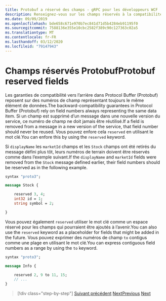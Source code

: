 ```yaml
---
title: Protobuf a réservé des champs - gRPC pour les développeurs WCF
description: Renseignez-vous sur les champs réservés à la compatibilité en version croisée.
ms.date: 09/09/2019
ms.openlocfilehash: bde658c671e970b7ec841d71d5b4284eb91195f0
ms.sourcegitcommit: 7588136e355e10cbc2582f389c90c127363c02a5
ms.translationtype: MT
ms.contentlocale: fr-FR
ms.lasthandoff: 03/12/2020
ms.locfileid: "79147943"
---
```

# <a name="protobuf-reserved-fields"></a><span data-ttu-id="fe7bd-103">Champs réservés Protobuf</span><span class="sxs-lookup"><span data-stu-id="fe7bd-103">Protobuf reserved fields</span></span>

<span data-ttu-id="fe7bd-104">Les garanties de compatibilité vers l’arrière dans Protocol Buffer (Protobuf) reposent sur des numéros de champ représentant toujours le même élément de données.</span><span class="sxs-lookup"><span data-stu-id="fe7bd-104">The backward-compatibility guarantees in Protocol Buffer (Protobuf) rely on field numbers always representing the same data item.</span></span> <span data-ttu-id="fe7bd-105">Si un champ est supprimé d’un message dans une nouvelle version du service, ce numéro de champ ne doit jamais être réutilisé.</span><span class="sxs-lookup"><span data-stu-id="fe7bd-105">If a field is removed from a message in a new version of the service, that field number should never be reused.</span></span> <span data-ttu-id="fe7bd-106">Vous pouvez enfore cela `reserved` en utilisant le mot clé.</span><span class="sxs-lookup"><span data-stu-id="fe7bd-106">You can enfore this by using the `reserved` keyword.</span></span>

<span data-ttu-id="fe7bd-107">Si `displayName` les `marketId` champs et les `Stock` champs ont été retirés du message défini plus tôt, leurs numéros de terrain doivent être réservés comme dans l’exemple suivant.</span><span class="sxs-lookup"><span data-stu-id="fe7bd-107">If the `displayName` and `marketId` fields were removed from the `Stock` message defined earlier, their field numbers should be reserved as in the following example.</span></span>

```protobuf
syntax "proto3";

message Stock {

    reserved 3, 4;
    int32 id = 1;
    string symbol = 2;

}
```

<span data-ttu-id="fe7bd-108">Vous pouvez également `reserved` utiliser le mot clé comme un espace réservé pour les champs qui pourraient être ajoutés à l’avenir.</span><span class="sxs-lookup"><span data-stu-id="fe7bd-108">You can also use the `reserved` keyword as a placeholder for fields that might be added in the future.</span></span> <span data-ttu-id="fe7bd-109">Vous pouvez exprimer des numéros de champ `to` contigus comme une plage en utilisant le mot clé.</span><span class="sxs-lookup"><span data-stu-id="fe7bd-109">You can express contiguous field numbers as a range by using the `to` keyword.</span></span>

```protobuf
syntax "proto3";

message Info {

    reserved 2, 9 to 11, 15;
    // ...
}
```

>[!div class="step-by-step"]
><span data-ttu-id="fe7bd-110">[Suivant précédent](protobuf-repeated.md)
>[Next](protobuf-any-oneof.md)</span><span class="sxs-lookup"><span data-stu-id="fe7bd-110">[Previous](protobuf-repeated.md)
[Next](protobuf-any-oneof.md)</span></span>
